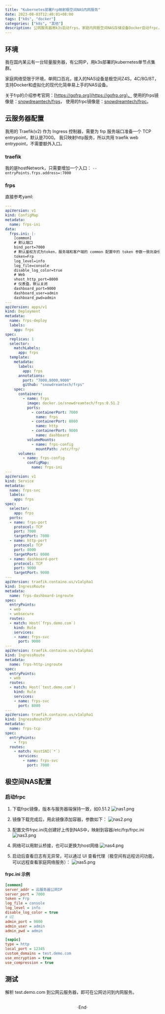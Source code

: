 ```yaml
---
title: "Kubernetes部署Frp映射极空间NAS内网服务"
date: 2023-08-03T12:40:01+08:00
tags: ["k8s", "docker"]
categories: ["k8s", "其他"]
description: 公网服务器用k3s启动frps，家庭内网极空间NAS存储设备Docker启动frpc，将内网服务映射到公网访问。
---
```


## 环境
我在国内某云有一台轻量服务器，有公网IP，用k3s部署的kubernetes单节点集群。

家庭网络受限于环境，单网口百兆，接入的NAS设备是极空间Z4S，4C/8G/8T，支持Docker和虚拟化的现代化简单易上手的NAS设备。

关于frp的介绍参考官网：[https://gofrp.org](https://gofrp.org)，
使用的frps镜像是：[snowdreamtech/frps](https://hub.docker.com/r/snowdreamtech/frps)，
使用的frpc镜像是：[snowdreamtech/frpc](https://hub.docker.com/r/snowdreamtech/frpc)。

## 云服务器配置
我用的 Traefik(v2) 作为 Ingress 控制器，需要为 frp 服务端口准备一个 TCP entrypoint，默认是7000。
我只映射http服务，所以共用 traefik web entrypoint，不需要额外入口。

### traefik
我的是hostNetwork，只需要增加一个入口： `--entryPoints.frps.address=:7000`

### frps
直接参考yaml:
```yaml
---
apiVersion: v1
kind: ConfigMap
metadata:
  name: frps-ini
data:
  frps.ini: |-
    [common]
    # 默认端口
    bind_port=7000
    # 默认鉴权方式为token，服务端和客户端的 common 配置中的 token 参数一致则身份验证通过。
    token=Frp
    log_level=info
    log_file=console
    disable_log_color=true
    # Web
    vhost_http_port=8000
    # 仪表盘，默认关闭
    dashboard_port=9000
    dashboard_user=admin
    dashboard_pwd=admin
---
apiVersion: apps/v1
kind: Deployment
metadata:
  name: frps-deploy
  labels:
    app: frps
spec:
  replicas: 1
  selector:
    matchLabels:
      app: frps
  template:
    metadata:
      labels:
        app: frps
      annotations:
        port: "7000,8000,9000"
        github: "snowdreamtech/frps"
    spec:
      containers:
        - name: frps
          image: docker.io/snowdreamtech/frps:0.51.2
          ports:
            - containerPort: 7000
              name: frps
            - containerPort: 8000
              name: http
            - containerPort: 9000
              name: dashboard
          volumeMounts:
            - name: frps-config
              mountPath: /etc/frp/
      volumes:
        - name: frps-config
          configMap:
            name: frps-ini
---
apiVersion: v1
kind: Service
metadata:
  name: frps-svc
  labels:
    app: frps
spec:
  selector:
    app: frps
  ports:
  - name: frps-port
    protocol: TCP
    port: 7000
    targetPort: 7000
  - name: http-port
    protocol: TCP
    port: 8000
    targetPort: 8000
  - name: dashboard-port
    protocol: TCP
    port: 9000
    targetPort: 9000
---
apiVersion: traefik.containo.us/v1alpha1
kind: IngressRoute
metadata:
  name: frps-dashboard-ingroute
spec:
  entryPoints:
  - web
  - websecure
  routes:
  - match: Host(`frps.demo.com`)
    kind: Rule
    services:
    - name: frps-svc
      port: 9000
---
apiVersion: traefik.containo.us/v1alpha1
kind: IngressRoute
metadata:
  name: frps-http-ingroute
spec:
  entryPoints:
  - web
  routes:
  - match: Host(`test.demo.com`)
    kind: Rule
    services:
    - name: frps-svc
      port: 8000
---
apiVersion: traefik.containo.us/v1alpha1
kind: IngressRouteTCP
metadata:
  name: frps-tcp
spec:
  entryPoints:
    - frps
  routes:
    - match: HostSNI(`*`)
      services:
        - name: frps-svc
          port: 7000
```

## 极空间NAS配置

### 启动frpc
1. 下载frpc镜像，版本与服务器端保持一致，如0.51.2
![nas1.png](https://static.saintic.com/picbed/staugur/2023/08/03/nas1.png)

2. 镜像下载完成后，用此镜像添加容器，参数如下：
![nas2.png](https://static.saintic.com/picbed/staugur/2023/08/03/nas2.png)

3. 配置文件frpc.ini先创建好上传到NAS中，映射到容器/etc/frp/frpc.ini
![nas3.png](https://static.saintic.com/picbed/staugur/2023/08/03/nas3.png)

4. 网络可以用默认桥接，也可以更换为host网络
![nas4.png](https://static.saintic.com/picbed/staugur/2023/08/03/nas4.png)

5. 启动后查看日志有无异常，可以通过 UI 查看代理（极空间有远程访问功能，可以远程查看家庭网络服务）：
![nas5.png](https://static.saintic.com/picbed/staugur/2023/08/03/nas5.png)

#### frpc.ini 示例
```ini
[common]
server_addr = 云服务器公网IP
server_port = 7000
token = Frp
log_file = console
log_level = info
disable_log_color = true
# UI
admin_port = 9000
admin_user = admin
admin_pwd = admin

[sapic]
type = http
local_port = 12345
custom_domains = test.demo.com
use_encryption = true
use_compression = true
```

## 测试
解析 test.demo.com 到公网云服务器，即可在公网访问到内网服务。

<br>

<center>  ·End·  </center>
